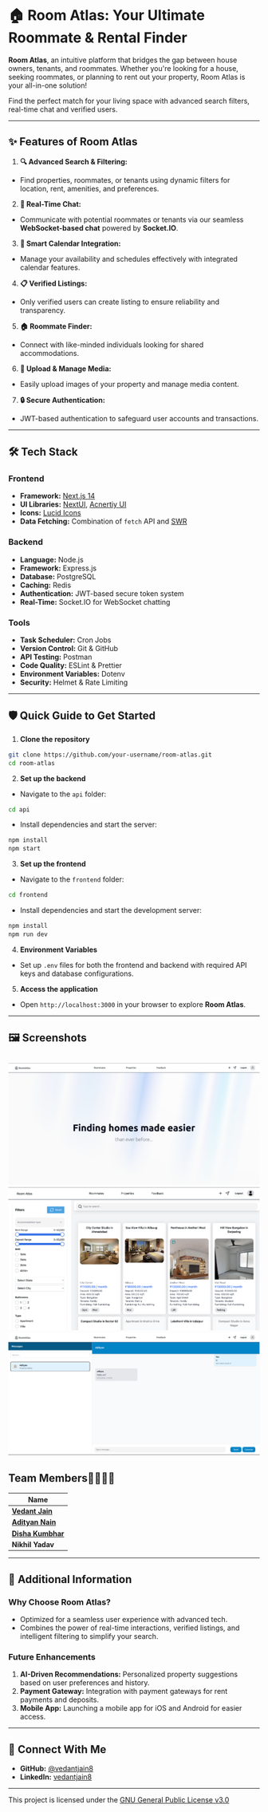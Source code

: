 # 🏠 **Room Atlas: Your Ultimate Roommate & Rental Finder** 

**Room Atlas**, an intuitive platform that bridges the gap between house owners, tenants, and roommates. Whether you're looking for a house, seeking roommates, or planning to rent out your property, Room Atlas is your all-in-one solution!

Find the perfect match for your living space with advanced search filters, real-time chat and verified users.

---

## ✨ **Features of Room Atlas**

1. **🔍 Advanced Search & Filtering:**
 - Find properties, roommates, or tenants using dynamic filters for location, rent, amenities, and preferences.

2. **💬 Real-Time Chat:**
 - Communicate with potential roommates or tenants via our seamless **WebSocket-based chat** powered by **Socket.IO**.

3. **📅 Smart Calendar Integration:**
 - Manage your availability and schedules effectively with integrated calendar features.

4. **📋 Verified Listings:**
 - Only verified users can create listing to ensure reliability and transparency.

5. **🏠 Roommate Finder:**
 - Connect with like-minded individuals looking for shared accommodations.

6. **📸 Upload & Manage Media:**
 - Easily upload images of your property and manage media content.

7. **🔒 Secure Authentication:**
 - JWT-based authentication to safeguard user accounts and transactions.

---

## 🛠️ **Tech Stack**

### **Frontend**
- **Framework:** [Next.js 14](https://nextjs.org/)
- **UI Libraries:** [NextUI](https://nextui.org/), [Acnertiy UI](https://acernity.io/)
- **Icons:** [Lucid Icons](https://lucid.icons.com)
- **Data Fetching:** Combination of `fetch` API and [SWR](https://swr.vercel.app/)

### **Backend**
- **Language:** Node.js
- **Framework:** Express.js
- **Database:** PostgreSQL
- **Caching:** Redis
- **Authentication:** JWT-based secure token system
- **Real-Time:** Socket.IO for WebSocket chatting

### **Tools**
- **Task Scheduler:** Cron Jobs
- **Version Control:** Git & GitHub
- **API Testing:** Postman
- **Code Quality:** ESLint & Prettier
- **Environment Variables:** Dotenv
- **Security:** Helmet & Rate Limiting

---

## 🛡️ **Quick Guide to Get Started**

1. **Clone the repository**
 ```bash
 git clone https://github.com/your-username/room-atlas.git
 cd room-atlas
 ```

2. **Set up the backend**
 - Navigate to the `api` folder:
 ```bash
 cd api
 ```
 - Install dependencies and start the server:
 ```bash
 npm install
 npm start
 ```

3. **Set up the frontend**
 - Navigate to the `frontend` folder:
 ```bash
 cd frontend
 ```
 - Install dependencies and start the development server:
 ```bash
 npm install
 npm run dev
 ```

4. **Environment Variables**
 - Set up `.env` files for both the frontend and backend with required API keys and database configurations.

5. **Access the application**
 - Open `http://localhost:3000` in your browser to explore **Room Atlas**.

---

## 🖼️ **Screenshots**
![Home Page](https://github.com/vedantjain8/room-atlas/blob/master/doc/screenshot/screenshot1.png)
![Listing Page](https://github.com/vedantjain8/room-atlas/blob/master/doc/screenshot/screenshot2.png)
![Chat Interface](https://github.com/vedantjain8/room-atlas/blob/master/doc/screenshot/screenshot3.png)
---

## **Team Members**👨‍💻👩‍💻

| Name |  
|--------------------|
| **[Vedant Jain](https://github.com/vedantjain8)**|  
| **[Adityan Nain](https://github.com/adityannair007)**| 
| **[Disha Kumbhar](https://github.com/dishakumbhar)**|
| **Nikhil Yadav**| 

---

## 📖 **Additional Information**

### **Why Choose Room Atlas?**
- Optimized for a seamless user experience with advanced tech.
- Combines the power of real-time interactions, verified listings, and intelligent filtering to simplify your search.

### **Future Enhancements**
1. **AI-Driven Recommendations:** Personalized property suggestions based on user preferences and history.
2. **Payment Gateway:** Integration with payment gateways for rent payments and deposits.
3. **Mobile App:** Launching a mobile app for iOS and Android for easier access.

---

## 🚀 **Connect With Me**

- **GitHub:** [@vedantjain8](https://github.com/vedantjain8)
- **LinkedIn:** [vedantjain8](https://www.linkedin.com/in/vedantjain8/)

---

This project is licensed under the [GNU General Public License v3.0](https://github.com/vedantjain8/room-atlas/blob/dev/LICENSE)